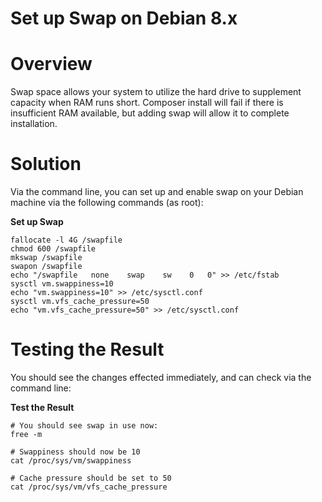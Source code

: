 #  Set up Swap on Debian 8.x

# Overview

Swap space allows your system to utilize the hard drive to supplement capacity when RAM runs short. Composer install will fail if there is insufficient RAM available, but adding swap will allow it to complete installation.

# Solution

Via the command line, you can set up and enable swap on your Debian machine via the following commands (as root):

**Set up Swap**

```
fallocate -l 4G /swapfile
chmod 600 /swapfile
mkswap /swapfile
swapon /swapfile
echo "/swapfile   none    swap    sw    0   0" >> /etc/fstab
sysctl vm.swappiness=10
echo "vm.swappiness=10" >> /etc/sysctl.conf
sysctl vm.vfs_cache_pressure=50
echo "vm.vfs_cache_pressure=50" >> /etc/sysctl.conf
```

# Testing the Result

You should see the changes effected immediately, and can check via the command line:

**Test the Result**

```
# You should see swap in use now:
free -m

# Swappiness should now be 10
cat /proc/sys/vm/swappiness

# Cache pressure should be set to 50
cat /proc/sys/vm/vfs_cache_pressure
```
